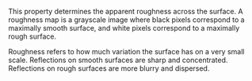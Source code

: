This property determines the apparent roughness across the surface. A
roughness map is a grayscale image where black pixels correspond to a
maximally smooth surface, and white pixels correspond to a maximally rough
surface.

Roughness refers to how much variation the surface has on a very small
scale. Reflections on smooth surfaces are sharp and concentrated.
Reflections on rough surfaces are more blurry and dispersed.